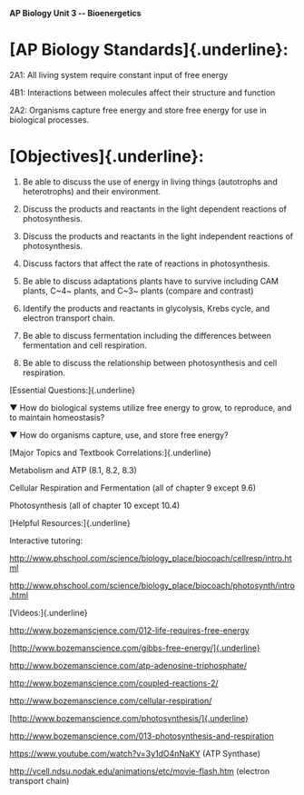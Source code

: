 **AP Biology Unit 3 -- Bioenergetics**

# [AP Biology Standards]{.underline}:

2A1: All living system require constant input of free energy

4B1: Interactions between molecules affect their structure and function

2A2: Organisms capture free energy and store free energy for use in
biological processes.

# 

# [Objectives]{.underline}:

1.  Be able to discuss the use of energy in living things (autotrophs
    and heterotrophs) and their environment.

2.  Discuss the products and reactants in the light dependent reactions
    of photosynthesis.

3.  Discuss the products and reactants in the light independent
    reactions of photosynthesis.

4.  Discuss factors that affect the rate of reactions in photosynthesis.

5.  Be able to discuss adaptations plants have to survive including CAM
    plants, C~4~ plants, and C~3~ plants (compare and contrast)

6.  Identify the products and reactants in glycolysis, Krebs cycle, and
    electron transport chain.

7.  Be able to discuss fermentation including the differences between
    fermentation and cell respiration.

8.  Be able to discuss the relationship between photosynthesis and cell
    respiration.

[Essential Questions:]{.underline}

▼ How do biological systems utilize free energy to grow, to reproduce,
and to maintain homeostasis?

▼ How do organisms capture, use, and store free energy?

[Major Topics and Textbook Correlations:]{.underline}

Metabolism and ATP (8.1, 8.2, 8.3)

Cellular Respiration and Fermentation (all of chapter 9 except 9.6)

Photosynthesis (all of chapter 10 except 10.4)

[Helpful Resources:]{.underline}

Interactive tutoring:

<http://www.phschool.com/science/biology_place/biocoach/cellresp/intro.html>

<http://www.phschool.com/science/biology_place/biocoach/photosynth/intro.html>

[Videos:]{.underline}

<http://www.bozemanscience.com/012-life-requires-free-energy>

[http://www.bozemanscience.com/gibbs-free-energy/]{.underline}

<http://www.bozemanscience.com/atp-adenosine-triphosphate/>

<http://www.bozemanscience.com/coupled-reactions-2/>

<http://www.bozemanscience.com/cellular-respiration/>

[http://www.bozemanscience.com/photosynthesis/]{.underline}

<http://www.bozemanscience.com/013-photosynthesis-and-respiration>

<https://www.youtube.com/watch?v=3y1dO4nNaKY> (ATP Synthase)

<http://vcell.ndsu.nodak.edu/animations/etc/movie-flash.htm> (electron
transport chain)
